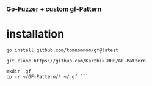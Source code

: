 
### Go-Fuzzer + custom gf-Pattern 

# installation 

```
go install github.com/tomnomnom/gf@latest
```


``` 
git clone https://github.com/Karthik-HR0/GF-Pattern
```
```
mkdir .gf
cp -r ~/GF-Pattern/* ~/.gf ```




